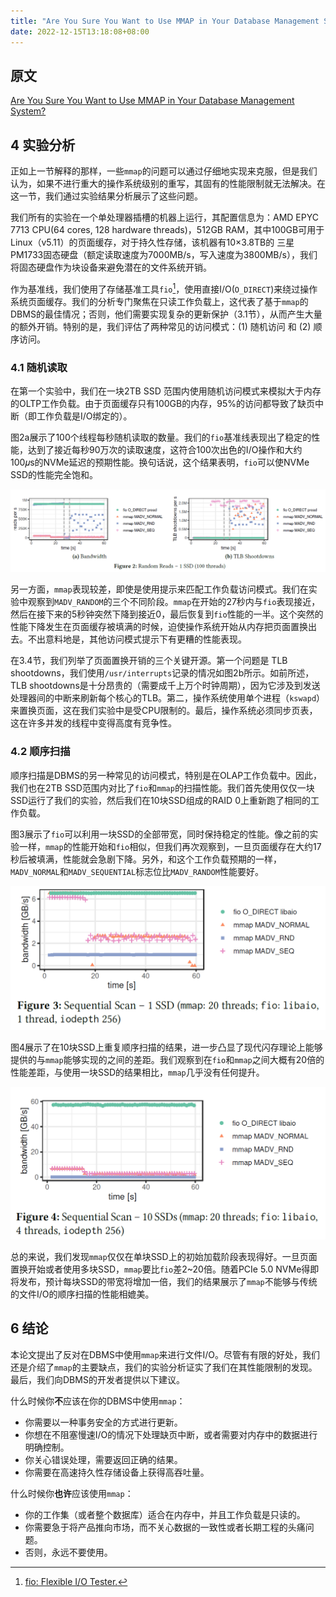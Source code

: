 ```yaml
---
title: "Are You Sure You Want to Use MMAP in Your Database Management System?[部分翻译]"
date: 2022-12-15T13:18:08+08:00
---
```


## 原文

[Are You Sure You Want to Use MMAP in Your Database Management System?](https://db.cs.cmu.edu/mmap-cidr2022/)

## 4 实验分析

正如上一节解释的那样，一些`mmap`的问题可以通过仔细地实现来克服，但是我们认为，如果不进行重大的操作系统级别的重写，其固有的性能限制就无法解决。在这一节，我们通过实验结果分析展示了这些问题。

我们所有的实验在一个单处理器插槽的机器上运行，其配置信息为：AMD EPYC 7713 CPU(64 cores, 128 hardware threads)，512GB RAM，其中100GB可用于Linux（v5.11）的页面缓存，对于持久性存储，该机器有10×3.8TB的 三星PM1733固态硬盘（额定读取速度为7000MB/s，写入速度为3800MB/s），我们将固态硬盘作为块设备来避免潜在的文件系统开销。

作为基准线，我们使用了存储基准工具`fio`[^1]，使用直接I/O(`O_DIRECT`)来绕过操作系统页面缓存。我们的分析专门聚焦在只读工作负载上，这代表了基于`mmap`的DBMS的最佳情况；否则，他们需要实现复杂的更新保护（3.1节），从而产生大量的额外开销。特别的是，我们评估了两种常见的访问模式：(1) 随机访问 和 (2) 顺序访问。

[^1]: [fio: Flexible I/O Tester.](https://github.com/axboe/fio)

### 4.1 随机读取

在第一个实验中，我们在一块2TB SSD 范围内使用随机访问模式来模拟大于内存的OLTP工作负载。由于页面缓存只有100GB的内存，95%的访问都导致了缺页中断（即工作负载是I/O绑定的）。

图2a展示了100个线程每秒随机读取的数量。我们的`fio`基准线表现出了稳定的性能，达到了接近每秒90万次的读取速度，这符合100次出色的I/O操作和大约100𝜇s的NVMe延迟的预期性能。换句话说，这个结果表明，`fio`可以使NVMe SSD的性能完全饱和。

![](./images/Figure2.png)

另一方面，`mmap`表现较差，即使是使用提示来匹配工作负载访问模式。我们在实验中观察到`MADV_RANDOM`的三个不同阶段。`mmap`在开始的27秒内与`fio`表现接近，然后在接下来的5秒钟突然下降到接近0，最后恢复到`fio`性能的一半。这个突然的性能下降发生在页面缓存被填满的时候，迫使操作系统开始从内存把页面置换出去。不出意料地是，其他访问模式提示下有更糟的性能表现。

在3.4节，我们列举了页面置换开销的三个关键开源。第一个问题是 TLB shootdowns，我们使用`/usr/interrupts`记录的情况如图2b所示。如前所述，TLB shootdowns是十分昂贵的（需要成千上万个时钟周期），因为它涉及到发送处理器间的中断来刷新每个核心的TLB。第二，操作系统使用单个进程（`kswapd`）来置换页面，这在我们实验中是受CPU限制的。最后，操作系统必须同步页表，这在许多并发的线程中变得高度有竞争性。

### 4.2 顺序扫描

顺序扫描是DBMS的另一种常见的访问模式，特别是在OLAP工作负载中。因此，我们也在2TB SSD范围内对比了`fio`和`mmap`的扫描性能。我们首先使用仅仅一块SSD运行了我们的实验，然后我们在10块SSD组成的RAID 0上重新跑了相同的工作负载。

图3展示了`fio`可以利用一块SSD的全部带宽，同时保持稳定的性能。像之前的实验一样，`mmap`的性能开始和`fio`相似，但我们再次观察到，一旦页面缓存在大约17秒后被填满，性能就会急剧下降。另外，和这个工作负载预期的一样，`MADV_NORMAL`和`MADV_SEQUENTIAL`标志位比`MADV_RANDOM`性能要好。

![](./images/Figure3.png)

图4展示了在10块SSD上重复顺序扫描的结果，进一步凸显了现代闪存理论上能够提供的与`mmap`能够实现的之间的差距。我们观察到在`fio`和`mmap`之间大概有20倍的性能差距，与使用一块SSD的结果相比，`mmap`几乎没有任何提升。

![](./images/Figure4.png)

总的来说，我们发现`mmap`仅仅在单块SSD上的初始加载阶段表现得好。一旦页面置换开始或者使用多块SSD，`mmap`要比`fio`差2~20倍。随着PCIe 5.0 NVMe得即将发布，预计每块SSD的带宽将增加一倍，我们的结果展示了`mmap`不能够与传统的文件I/O的顺序扫描的性能相媲美。

## 6 结论

本论文提出了反对在DBMS中使用`mmap`来进行文件I/O。尽管有有限的好处，我们还是介绍了`mmap`的主要缺点，我们的实验分析证实了我们在其性能限制的发现。最后，我们向DBMS的开发者提供以下建议。

什么时候你**不**应该在你的DBMS中使用`mmap`：
- 你需要以一种事务安全的方式进行更新。
- 你想在不阻塞慢速I/O的情况下处理缺页中断，或者需要对内存中的数据进行明确控制。
- 你关心错误处理，需要返回正确的结果。
- 你需要在高速持久性存储设备上获得高吞吐量。

什么时候你**也许**应该使用`mmap`：
- 你的工作集（或者整个数据库）适合在内存中，并且工作负载是只读的。
- 你需要急于将产品推向市场，而不关心数据的一致性或者长期工程的头痛问题。
- 否则，永远不要使用。

